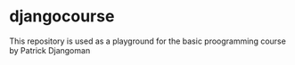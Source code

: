 # djangocourse
This repository is used as a playground for the basic proogramming course by Patrick Djangoman
